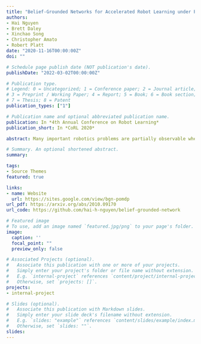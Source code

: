 ```yaml
---
title: "Belief-Grounded Networks for Accelerated Robot Learning under Partial Observability"
authors:
- Hai Nguyen
- Brett Daley
- Xinchao Song
- Christopher Amato
- Robert Platt
date: "2020-11-16T00:00:00Z"
doi: ""

# Schedule page publish date (NOT publication's date).
publishDate: "2022-03-02T00:00:00Z"

# Publication type.
# Legend: 0 = Uncategorized; 1 = Conference paper; 2 = Journal article;
# 3 = Preprint / Working Paper; 4 = Report; 5 = Book; 6 = Book section;
# 7 = Thesis; 8 = Patent
publication_types: ["1"]

# Publication name and optional abbreviated publication name.
publication: In *4th Annual Conference on Robot Learning*
publication_short: In *CoRL 2020*

abstract: Many important robotics problems are partially observable where a single visual or force-feedback measurement is insufficient to reconstruct the state. Standard approaches involve learning a policy over beliefs or observation-action histories.    However, both of these have drawbacks; it is expensive to track the belief online, and it is hard to learn policies directly over histories. We propose a method for policy learning under partial observability called the Belief-Grounded Network (BGN) in which an auxiliary belief-reconstruction loss incentivizes a neural network to concisely summarize its input history. Since the resulting policy is a function of the history rather than the belief, it can be executed easily at runtime. We compare BGN against several baselines on classic benchmark tasks as well as three novel robotic force-feedback tasks. BGN outperforms all other tested methods and its learned policies work well when transferred onto a physical robot.

# Summary. An optional shortened abstract.
summary: 

tags:
- Source Themes
featured: true

links:
- name: Website
  url: https://sites.google.com/view/bgn-pomdp
url_pdf: https://arxiv.org/abs/2010.09170
url_code: https://github.com/hai-h-nguyen/belief-grounded-network

# Featured image
# To use, add an image named `featured.jpg/png` to your page's folder. 
image:
  caption: ''
  focal_point: ""
  preview_only: false

# Associated Projects (optional).
#   Associate this publication with one or more of your projects.
#   Simply enter your project's folder or file name without extension.
#   E.g. `internal-project` references `content/project/internal-project/index.md`.
#   Otherwise, set `projects: []`.
projects:
- internal-project

# Slides (optional).
#   Associate this publication with Markdown slides.
#   Simply enter your slide deck's filename without extension.
#   E.g. `slides: "example"` references `content/slides/example/index.md`.
#   Otherwise, set `slides: ""`.
slides:
---
```



<!-- Markdown & HTML begins here  -->

<meta http-equiv = "refresh" content = " 0.01 ; url = https://sites.google.com/view/bgn-pomdp"/>
